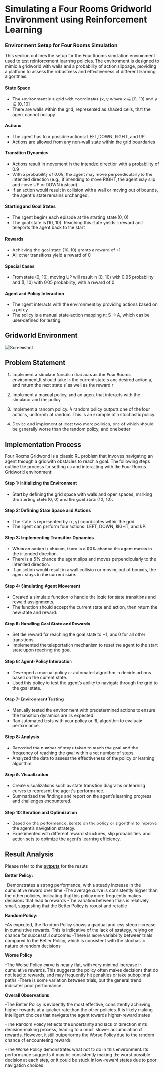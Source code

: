 # Simulating a Four Rooms Gridworld Environment using Reinforcement Learning

### Environment Setup for Four Rooms Simulation

This section outlines the setup for the Four Rooms simulation environment used to test reinforcement learning policies. The environment is designed to mimic a gridworld with walls and a probability of action slippage, providing a platform to assess the robustness and effectiveness of different learning algorithms.

#### State Space
- The environment is a grid with coordinates (x, y where x ∈ [0, 10] and y ∈ [0, 10]
- There are walls within the grid, represented as shaded cells, that the agent cannot occupy

#### Actions
- The agent has four possible actions: LEFT,DOWN, RIGHT, and UP
- Actions are allowed from any non-wall state within the grid boundaries

#### Transition Dynamics
- Actions result in movement in the intended direction with a probability of 0.9
- With a probability of 0.05, the agent may move perpendicularly to the intended direction (e.g., if intending to move RIGHT, the agent may slip and move UP or DOWN instead)
- If an action would result in collision with a wall or moving out of bounds, the agent's state remains unchanged.

#### Starting and Goal States
- The agent begins each episode at the starting state (0, 0)
- The goal state is (10, 10). Reaching this state yields a reward and teleports the agent back to the start

#### Rewards
- Achieving the goal state (10, 10) grants a reward of +1
- All other transitions yield a reward of 0

#### Special Cases
- From state (0, 10), moving UP will result in (0, 10) with 0.95 probability and (1, 10) with 0.05 probability, with a reward of 0

#### Agent and Policy Interaction
- The agent interacts with the environment by providing actions based on a policy.
- The policy is a manual state-action mapping π: S → A, which can be user-defined for testing.

## Gridworld Environment

![Screenshot](https://github.com/PShru2000/Gridworld-simulation-using-Reinforcement-Learning/blob/main/env.png?raw=true)

## Problem Statement

1) Implement a simulate function that acts as the Four Rooms environment,It should take in the current state s and desired action a, and return the next state s′ as well as the reward r

2) Implement a manual policy, and an agent that interacts with the simulator and the policy

3) Implement a random policy. A random policy outputs one of the four actions, uniformly at random. This is an example of a stochastic policy.

4) Devise and implement at least two more policies, one of which should be generally worse than the random policy, and one better


## Implementation Process

Four Rooms Gridworld is a classic RL problem that involves navigating an agent through a grid with obstacles to reach a goal. The following steps outline the process for setting up and interacting with the Four Rooms Gridworld environment:

#### Step 1: Initializing the Environment
- Start by defining the grid space with walls and open spaces, marking the starting state (0, 0) and the goal state (10, 10).

#### Step 2: Defining State Space and Actions
- The state is represented by (x, y) coordinates within the grid.
- The agent can perform four actions: LEFT, DOWN, RIGHT, and UP.

#### Step 3: Implementing Transition Dynamics
- When an action is chosen, there is a 90% chance the agent moves in the intended direction.
- There is a 5% chance the agent slips and moves perpendicularly to the intended direction.
- If an action would result in a wall collision or moving out of bounds, the agent stays in the current state.

#### Step 4: Simulating Agent Movement
- Created a simulate function to handle the logic for state transitions and reward assignments.
- The function should accept the current state and action, then return the new state and reward.

#### Step 5: Handling Goal State and Rewards
- Set the reward for reaching the goal state to +1, and 0 for all other transitions.
- Implemented the teleportation mechanism to reset the agent to the start state upon reaching the goal.

#### Step 6: Agent-Policy Interaction
- Developed a manual policy or automated algorithm to decide actions based on the current state.
- Used this policy to test the agent’s ability to navigate through the grid to the goal state.

#### Step 7: Environment Testing
- Manually tested the environment with predetermined actions to ensure the transition dynamics are as expected.
- Ran automated tests with your policy or RL algorithm to evaluate performance.

#### Step 8: Analysis
- Recorded the number of steps taken to reach the goal and the frequency of reaching the goal within a set number of steps.
- Analyzed the data to assess the effectiveness of the policy or learning algorithm.

#### Step 9: Visualization
- Create visualizations such as state transition diagrams or learning curves to represent the agent's performance.
- Summarized the findings and report on the agent’s learning progress and challenges encountered.

#### Step 10: Iteration and Optimization
- Based on the performance, iterate on the policy or algorithm to improve the agent’s navigation strategy.
- Experimented with different reward structures, slip probabilities, and action sets to optimize the agent’s learning efficiency.


## Result Analysis

Please refer to the **[outputs]([https://github.com/PShru2000/Implementation-of-Reinforcement-Policies-in-Gridworld/tree/main/outputs%20-RL](https://github.com/PShru2000/Gridworld-simulation-using-Reinforcement-Learning/tree/main/Outputs-RL1)https://github.com/PShru2000/Gridworld-simulation-using-Reinforcement-Learning/tree/main/Outputs-RL1)** for the resuts

**Better Policy:**

-Demonstrates a strong performance, with a steady increase in the cumulative reward over time
-The average curve is consistently higher than the other policies, indicating that this policy more frequently makes decisions that lead to rewards
-The variation between trials is relatively small, suggesting that the Better Policy is robust and reliable

**Random Policy:**

-As expected, the Random Policy shows a gradual and less steep increase in cumulative rewards. This is indicative of the lack of strategy, relying on chance for successful outcomes
-There is more variability between trials compared to the Better Policy, which is consistent with the stochastic nature of random decisions

**Worse Policy**

-The Worse Policy curve is nearly flat, with very minimal increase in cumulative rewards. This suggests the policy often makes decisions that do not lead to rewards, and may frequently hit penalties or take suboptimal paths
-There is some variation between trials, but the general trend indicates poor performance

**Overall Observations**

-The Better Policy is evidently the most effective, consistently achieving higher rewards at a quicker rate than the other policies. It is likely making intelligent choices that navigate the agent towards higher-reward states

-The Random Policy reflects the uncertainty and lack of direction in its decision-making process, leading to a much slower accumulation of rewards. However, it still outperforms the Worse Policy due to the random chance of encountering rewards

-The Worse Policy demonstrates what not to do in this environment. Its performance suggests it may be consistently making the worst possible decision at each step, or it could be stuck in low-reward states due to poor navigation choices
